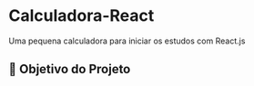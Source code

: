 # Calculadora-React

Uma pequena calculadora para iniciar os estudos com React.js

## :dart: Objetivo do Projeto